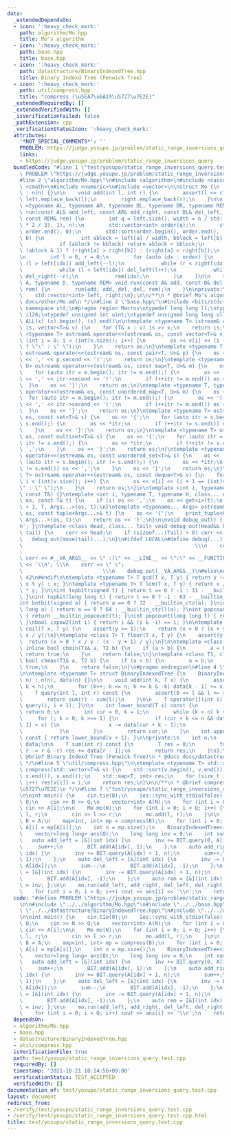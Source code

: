 ```yaml
---
data:
  _extendedDependsOn:
  - icon: ':heavy_check_mark:'
    path: algorithm/Mo.hpp
    title: Mo's algorithm
  - icon: ':heavy_check_mark:'
    path: base.hpp
    title: base.hpp
  - icon: ':heavy_check_mark:'
    path: datastructure/BinaryIndexedTree.hpp
    title: Binary Indexd Tree (Fenwick Tree)
  - icon: ':heavy_check_mark:'
    path: util/compress.hpp
    title: "compress (\u5EA7\u6A19\u5727\u7E2E)"
  _extendedRequiredBy: []
  _extendedVerifiedWith: []
  _isVerificationFailed: false
  _pathExtension: cpp
  _verificationStatusIcon: ':heavy_check_mark:'
  attributes:
    '*NOT_SPECIAL_COMMENTS*': ''
    PROBLEM: https://judge.yosupo.jp/problem/static_range_inversions_query
    links:
    - https://judge.yosupo.jp/problem/static_range_inversions_query
  bundledCode: "#line 1 \"test/yosupo/static_range_inversions_query.test.cpp\"\n#define\
    \ PROBLEM \"https://judge.yosupo.jp/problem/static_range_inversions_query\"\n\n\
    #line 2 \"algorithm/Mo.hpp\"\n#include <algorithm>\n#include <cassert>\n#include\
    \ <cmath>\n#include <numeric>\n#include <vector>\n\nstruct Mo {\n    Mo(int n)\
    \ : n(n) {}\n\n    void add(int l, int r) {\n        assert(l <= r);\n       \
    \ left.emplace_back(l);\n        right.emplace_back(r);\n    }\n\n    template\
    \ <typename AL, typename AR, typename DL, typename DR, typename REM>\n    void\
    \ run(const AL& add_left, const AR& add_right, const DL& del_left, const DR del_right,\
    \ const REM& rem) {\n        int q = left.size(), width = n / std::min(std::max<int>(sqrt(q\
    \ * 2 / 3), 1), n);\n        std::vector<int> order(q);\n        std::iota(order.begin(),\
    \ order.end(), 0);\n        std::sort(order.begin(), order.end(), [&](int a, int\
    \ b) {\n            int ablock = left[a] / width, bblock = left[b] / width;\n\
    \            if (ablock != bblock) return ablock < bblock;\n            return\
    \ (ablock & 1) ? (right[a] > right[b]) : (right[a] < right[b]);\n        });\n\
    \n        int l = 0, r = 0;\n        for (auto idx : order) {\n            while\
    \ (l > left[idx]) add_left(--l);\n            while (r < right[idx]) add_right(r++);\n\
    \            while (l < left[idx]) del_left(l++);\n            while (r > right[idx])\
    \ del_right(--r);\n            rem(idx);\n        }\n    }\n\n    template <typename\
    \ A, typename D, typename REM> void run(const A& add, const D& del, const REM&\
    \ rem) {\n        run(add, add, del, del, rem);\n    }\n\nprivate:\n    int n;\n\
    \    std::vector<int> left, right;\n};\n\n/**\n * @brief Mo's algorithm\n * @docs\
    \ docs/other/Mo.md\n */\n#line 2 \"base.hpp\"\n#include <bits/stdc++.h>\nusing\
    \ namespace std;\n#pragma region Macros\ntypedef long long ll;\ntypedef __int128_t\
    \ i128;\ntypedef unsigned int uint;\ntypedef unsigned long long ull;\n#define\
    \ ALL(x) (x).begin(), (x).end()\n\ntemplate <typename T> istream& operator>>(istream&\
    \ is, vector<T>& v) {\n    for (T& x : v) is >> x;\n    return is;\n}\ntemplate\
    \ <typename T> ostream& operator<<(ostream& os, const vector<T>& v) {\n    for\
    \ (int i = 0; i < (int)v.size(); i++) {\n        os << v[i] << (i + 1 == (int)v.size()\
    \ ? \"\" : \" \");\n    }\n    return os;\n}\ntemplate <typename T, typename U>\
    \ ostream& operator<<(ostream& os, const pair<T, U>& p) {\n    os << '(' << p.first\
    \ << ',' << p.second << ')';\n    return os;\n}\ntemplate <typename T, typename\
    \ U> ostream& operator<<(ostream& os, const map<T, U>& m) {\n    os << '{';\n\
    \    for (auto itr = m.begin(); itr != m.end();) {\n        os << '(' << itr->first\
    \ << ',' << itr->second << ')';\n        if (++itr != m.end()) os << ',';\n  \
    \  }\n    os << '}';\n    return os;\n}\ntemplate <typename T, typename U> ostream&\
    \ operator<<(ostream& os, const unordered_map<T, U>& m) {\n    os << '{';\n  \
    \  for (auto itr = m.begin(); itr != m.end();) {\n        os << '(' << itr->first\
    \ << ',' << itr->second << ')';\n        if (++itr != m.end()) os << ',';\n  \
    \  }\n    os << '}';\n    return os;\n}\ntemplate <typename T> ostream& operator<<(ostream&\
    \ os, const set<T>& s) {\n    os << '{';\n    for (auto itr = s.begin(); itr !=\
    \ s.end();) {\n        os << *itr;\n        if (++itr != s.end()) os << ',';\n\
    \    }\n    os << '}';\n    return os;\n}\ntemplate <typename T> ostream& operator<<(ostream&\
    \ os, const multiset<T>& s) {\n    os << '{';\n    for (auto itr = s.begin();\
    \ itr != s.end();) {\n        os << *itr;\n        if (++itr != s.end()) os <<\
    \ ',';\n    }\n    os << '}';\n    return os;\n}\ntemplate <typename T> ostream&\
    \ operator<<(ostream& os, const unordered_set<T>& s) {\n    os << '{';\n    for\
    \ (auto itr = s.begin(); itr != s.end();) {\n        os << *itr;\n        if (++itr\
    \ != s.end()) os << ',';\n    }\n    os << '}';\n    return os;\n}\ntemplate <typename\
    \ T> ostream& operator<<(ostream& os, const deque<T>& v) {\n    for (int i = 0;\
    \ i < (int)v.size(); i++) {\n        os << v[i] << (i + 1 == (int)v.size() ? \"\
    \" : \" \");\n    }\n    return os;\n}\n\ntemplate <int i, typename T> void print_tuple(ostream&,\
    \ const T&) {}\ntemplate <int i, typename T, typename H, class... Args> void print_tuple(ostream&\
    \ os, const T& t) {\n    if (i) os << ',';\n    os << get<i>(t);\n    print_tuple<i\
    \ + 1, T, Args...>(os, t);\n}\ntemplate <typename... Args> ostream& operator<<(ostream&\
    \ os, const tuple<Args...>& t) {\n    os << '{';\n    print_tuple<0, tuple<Args...>,\
    \ Args...>(os, t);\n    return os << '}';\n}\n\nvoid debug_out() { cerr << '\\\
    n'; }\ntemplate <class Head, class... Tail> void debug_out(Head&& head, Tail&&...\
    \ tail) {\n    cerr << head;\n    if (sizeof...(Tail) > 0) cerr << \", \";\n \
    \   debug_out(move(tail)...);\n}\n#ifdef LOCAL\n#define debug(...)           \
    \                                                        \\\n    cerr << \" \"\
    ;                                                                     \\\n   \
    \ cerr << #__VA_ARGS__ << \" :[\" << __LINE__ << \":\" << __FUNCTION__ << \"]\"\
    \ << '\\n'; \\\n    cerr << \" \";                                           \
    \                          \\\n    debug_out(__VA_ARGS__)\n#else\n#define debug(...)\
    \ 42\n#endif\n\ntemplate <typename T> T gcd(T x, T y) { return y != 0 ? gcd(y,\
    \ x % y) : x; }\ntemplate <typename T> T lcm(T x, T y) { return x / gcd(x, y)\
    \ * y; }\n\nint topbit(signed t) { return t == 0 ? -1 : 31 - __builtin_clz(t);\
    \ }\nint topbit(long long t) { return t == 0 ? -1 : 63 - __builtin_clzll(t); }\n\
    int botbit(signed a) { return a == 0 ? 32 : __builtin_ctz(a); }\nint botbit(long\
    \ long a) { return a == 0 ? 64 : __builtin_ctzll(a); }\nint popcount(signed t)\
    \ { return __builtin_popcount(t); }\nint popcount(long long t) { return __builtin_popcountll(t);\
    \ }\nbool ispow2(int i) { return i && (i & -i) == i; }\n\ntemplate <class T> T\
    \ ceil(T x, T y) {\n    assert(y >= 1);\n    return (x > 0 ? (x + y - 1) / y :\
    \ x / y);\n}\ntemplate <class T> T floor(T x, T y) {\n    assert(y >= 1);\n  \
    \  return (x > 0 ? x / y : (x - y + 1) / y);\n}\n\ntemplate <class T1, class T2>\
    \ inline bool chmin(T1& a, T2 b) {\n    if (a > b) {\n        a = b;\n       \
    \ return true;\n    }\n    return false;\n}\ntemplate <class T1, class T2> inline\
    \ bool chmax(T1& a, T2 b) {\n    if (a < b) {\n        a = b;\n        return\
    \ true;\n    }\n    return false;\n}\n#pragma endregion\n#line 4 \"datastructure/BinaryIndexedTree.hpp\"\
    \n\ntemplate <typename T> struct BinaryIndexedTree {\n    BinaryIndexedTree(int\
    \ n) : n(n), data(n) {}\n\n    void add(int k, T x) {\n        assert(0 <= k &&\
    \ k < n);\n        for (k++; k <= n; k += k & -k) data[k - 1] += x;\n    }\n\n\
    \    T query(int l, int r) const {\n        assert(0 <= l && l <= r && r <= n);\n\
    \        return sum(r) - sum(l);\n    }\n\n    T operator[](int i) const { return\
    \ query(i, i + 1); }\n\n    int lower_bound(T x) const {\n        if (x <= 0)\
    \ return 0;\n        int cur = 0, k = 1;\n        while (k < n) k <<= 1;\n   \
    \     for (; k > 0; k >>= 1) {\n            if (cur + k <= n && data[cur + k -\
    \ 1] < x) {\n                x -= data[cur + k - 1];\n                cur += k;\n\
    \            }\n        }\n        return cur;\n    }\n    int upper_bound(T x)\
    \ const { return lower_bound(x + 1); }\n\nprivate:\n    int n;\n    std::vector<T>\
    \ data;\n\n    T sum(int r) const {\n        T res = 0;\n        for (; r > 0;\
    \ r -= r & -r) res += data[r - 1];\n        return res;\n    }\n};\n\n/**\n *\
    \ @brief Binary Indexd Tree (Fenwick Tree)\n * @docs docs/datastructure/BinaryIndexedTree.md\n\
    \ */\n#line 5 \"util/compress.hpp\"\n\ntemplate <typename T> std::map<T, int>\
    \ compress(std::vector<T>& v) {\n    std::sort(v.begin(), v.end());\n    v.erase(unique(v.begin(),\
    \ v.end()), v.end());\n    std::map<T, int> res;\n    for (size_t i = 0; i < v.size();\
    \ i++) res[v[i]] = i;\n    return res;\n}\n\n/**\n * @brief compress (\u5EA7\u6A19\
    \u5727\u7E2E)\n */\n#line 7 \"test/yosupo/static_range_inversions_query.test.cpp\"\
    \n\nint main() {\n    cin.tie(0);\n    ios::sync_with_stdio(false);\n    int N,\
    \ Q;\n    cin >> N >> Q;\n    vector<int> A(N);\n    for (int i = 0; i < N; i++)\
    \ cin >> A[i];\n\n    Mo mo(N);\n    for (int i = 0; i < Q; i++) {\n        int\
    \ l, r;\n        cin >> l >> r;\n        mo.add(l, r);\n    }\n\n    vector<int>\
    \ B = A;\n    map<int, int> mp = compress(B);\n    for (int i = 0; i < N; i++)\
    \ A[i] = mp[A[i]];\n    int n = mp.size();\n    BinaryIndexedTree<int> BIT(n);\n\
    \    vector<long long> ans(Q);\n    long long inv = 0;\n    int sum = 0;\n\n \
    \   auto add_left = [&](int idx) {\n        inv += BIT.query(0, A[idx]);\n   \
    \     sum++;\n        BIT.add(A[idx], 1);\n    };\n    auto add_right = [&](int\
    \ idx) {\n        inv += BIT.query(A[idx] + 1, n);\n        sum++;\n        BIT.add(A[idx],\
    \ 1);\n    };\n    auto del_left = [&](int idx) {\n        inv -= BIT.query(0,\
    \ A[idx]);\n        sum--;\n        BIT.add(A[idx], -1);\n    };\n    auto del_right\
    \ = [&](int idx) {\n        inv -= BIT.query(A[idx] + 1, n);\n        sum--;\n\
    \        BIT.add(A[idx], -1);\n    };\n    auto rem = [&](int idx) { ans[idx]\
    \ = inv; };\n\n    mo.run(add_left, add_right, del_left, del_right, rem);\n\n\
    \    for (int i = 0; i < Q; i++) cout << ans[i] << '\\n';\n    return 0;\n}\n"
  code: "#define PROBLEM \"https://judge.yosupo.jp/problem/static_range_inversions_query\"\
    \n\n#include \"../../algorithm/Mo.hpp\"\n#include \"../../base.hpp\"\n#include\
    \ \"../../datastructure/BinaryIndexedTree.hpp\"\n#include \"../../util/compress.hpp\"\
    \n\nint main() {\n    cin.tie(0);\n    ios::sync_with_stdio(false);\n    int N,\
    \ Q;\n    cin >> N >> Q;\n    vector<int> A(N);\n    for (int i = 0; i < N; i++)\
    \ cin >> A[i];\n\n    Mo mo(N);\n    for (int i = 0; i < Q; i++) {\n        int\
    \ l, r;\n        cin >> l >> r;\n        mo.add(l, r);\n    }\n\n    vector<int>\
    \ B = A;\n    map<int, int> mp = compress(B);\n    for (int i = 0; i < N; i++)\
    \ A[i] = mp[A[i]];\n    int n = mp.size();\n    BinaryIndexedTree<int> BIT(n);\n\
    \    vector<long long> ans(Q);\n    long long inv = 0;\n    int sum = 0;\n\n \
    \   auto add_left = [&](int idx) {\n        inv += BIT.query(0, A[idx]);\n   \
    \     sum++;\n        BIT.add(A[idx], 1);\n    };\n    auto add_right = [&](int\
    \ idx) {\n        inv += BIT.query(A[idx] + 1, n);\n        sum++;\n        BIT.add(A[idx],\
    \ 1);\n    };\n    auto del_left = [&](int idx) {\n        inv -= BIT.query(0,\
    \ A[idx]);\n        sum--;\n        BIT.add(A[idx], -1);\n    };\n    auto del_right\
    \ = [&](int idx) {\n        inv -= BIT.query(A[idx] + 1, n);\n        sum--;\n\
    \        BIT.add(A[idx], -1);\n    };\n    auto rem = [&](int idx) { ans[idx]\
    \ = inv; };\n\n    mo.run(add_left, add_right, del_left, del_right, rem);\n\n\
    \    for (int i = 0; i < Q; i++) cout << ans[i] << '\\n';\n    return 0;\n}"
  dependsOn:
  - algorithm/Mo.hpp
  - base.hpp
  - datastructure/BinaryIndexedTree.hpp
  - util/compress.hpp
  isVerificationFile: true
  path: test/yosupo/static_range_inversions_query.test.cpp
  requiredBy: []
  timestamp: '2021-10-21 18:14:56+09:00'
  verificationStatus: TEST_ACCEPTED
  verifiedWith: []
documentation_of: test/yosupo/static_range_inversions_query.test.cpp
layout: document
redirect_from:
- /verify/test/yosupo/static_range_inversions_query.test.cpp
- /verify/test/yosupo/static_range_inversions_query.test.cpp.html
title: test/yosupo/static_range_inversions_query.test.cpp
---
```

